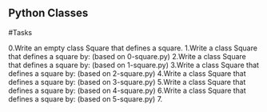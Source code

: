 ## Python Classes
#Tasks

0.Write an empty class Square that defines a square.
1.Write a class Square that defines a square by: (based on 0-square.py)
2.Write a class Square that defines a square by: (based on 1-square.py)
3.Write a class Square that defines a square by: (based on 2-square.py)
4.Write a class Square that defines a square by: (based on 3-square.py)
5.Write a class Square that defines a square by: (based on 4-square.py)
6.Write a class Square that defines a square by: (based on 5-square.py)
7.
